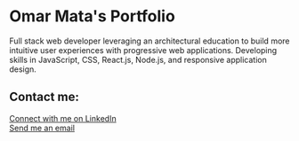 # Omar Mata's Portfolio

Full stack web developer leveraging an architectural education to build more intuitive user experiences with progressive web applications. Developing skills in JavaScript, CSS, React.js, Node.js, and responsive application design. 

## Contact me:
[Connect with me on LinkedIn](https://www.linkedin.com/in/omar-mata)  
[Send me an email](mailto:omata48@outlook.com?subject=[GitHub]%20Source%20Portfolio%20Repo)  
